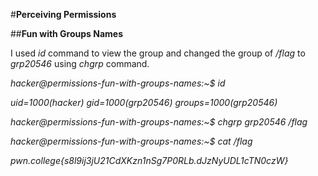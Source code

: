 #**Perceiving Permissions**

##**Fun with Groups Names**

I used _id_ command to view the group and changed the group of _/flag_ to _grp20546_ using _chgrp_ command.

_hacker@permissions-fun-with-groups-names:~$ id_

_uid=1000(hacker) gid=1000(grp20546) groups=1000(grp20546)_

_hacker@permissions-fun-with-groups-names:~$ chgrp grp20546 /flag_

_hacker@permissions-fun-with-groups-names:~$ cat /flag_

_pwn.college{s8l9ij3jU21CdXKzn1nSg7P0RLb.dJzNyUDL1cTN0czW}_
